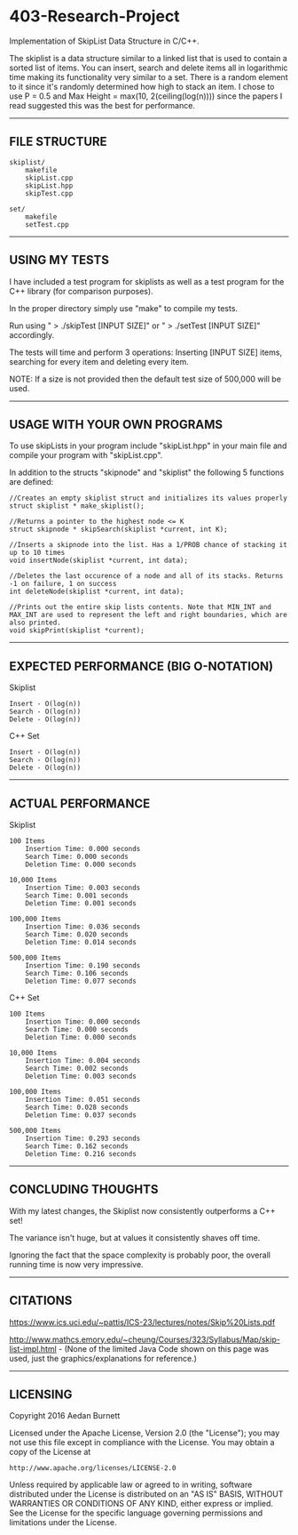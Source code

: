 # 403-Research-Project
Implementation of SkipList Data Structure in C/C++.

The skiplist is a data structure similar to a linked list that is used to
contain a sorted list of items. You can insert, search and delete items all
in logarithmic time making its functionality very similar to a set. There is
a random element to it since it's randomly determined how high to stack an item. I chose to use P = 0.5 and Max Height = max(10, 2(ceiling(log(n)))) since the papers I read suggested this was the best for performance. 

--------------------------------
FILE STRUCTURE
--------------------------------
	
	skiplist/
		makefile
		skipList.cpp
		skipList.hpp
		skipTest.cpp
	
	set/
		makefile
		setTest.cpp

--------------------------------
USING MY TESTS
--------------------------------

I have included a test program for skiplists as well as a test program for the C++ <set> library (for comparison purposes).

In the proper directory simply use "make" to compile my tests.

Run using " > ./skipTest [INPUT SIZE]" or " > ./setTest [INPUT SIZE]" accordingly.

The tests will time and perform 3 operations: Inserting [INPUT SIZE] items, searching for every item and deleting every item.

NOTE: If a size is not provided then the default test size of 500,000 will be used.

--------------------------------
USAGE WITH YOUR OWN PROGRAMS
--------------------------------

To use skipLists in your program include "skipList.hpp" in your main file and compile your program with "skipList.cpp".

In addition to the structs "skipnode" and "skiplist" the following 5 functions are defined:

	//Creates an empty skiplist struct and initializes its values properly
	struct skiplist * make_skiplist();

	//Returns a pointer to the highest node <= K
	struct skipnode * skipSearch(skiplist *current, int K);

	//Inserts a skipnode into the list. Has a 1/PROB chance of stacking it up to 10 times
	void insertNode(skiplist *current, int data);

	//Deletes the last occurence of a node and all of its stacks. Returns -1 on failure, 1 on success
	int deleteNode(skiplist *current, int data);

	//Prints out the entire skip lists contents. Note that MIN_INT and MAX_INT are used to represent the left and right boundaries, which are also printed.
	void skipPrint(skiplist *current);


--------------------------------
EXPECTED PERFORMANCE (BIG O-NOTATION)
--------------------------------

Skiplist

	Insert - O(log(n))
	Search - O(log(n))
	Delete - O(log(n))

C++ Set

	Insert - O(log(n))
	Search - O(log(n))
	Delete - O(log(n))

--------------------------------
ACTUAL PERFORMANCE
--------------------------------

Skiplist

	100 Items
		Insertion Time: 0.000 seconds
		Search Time: 0.000 seconds
		Deletion Time: 0.000 seconds

	10,000 Items
		Insertion Time: 0.003 seconds
		Search Time: 0.001 seconds
		Deletion Time: 0.001 seconds

	100,000 Items
		Insertion Time: 0.036 seconds
		Search Time: 0.020 seconds
		Deletion Time: 0.014 seconds
	
	500,000 Items
		Insertion Time: 0.190 seconds
		Search Time: 0.106 seconds
		Deletion Time: 0.077 seconds

C++ Set

	100 Items
		Insertion Time: 0.000 seconds
		Search Time: 0.000 seconds
		Deletion Time: 0.000 seconds
	
	10,000 Items
		Insertion Time: 0.004 seconds
		Search Time: 0.002 seconds
		Deletion Time: 0.003 seconds
	
	100,000 Items
		Insertion Time: 0.051 seconds
		Search Time: 0.028 seconds
		Deletion Time: 0.037 seconds
	
	500,000 Items
		Insertion Time: 0.293 seconds
		Search Time: 0.162 seconds
		Deletion Time: 0.216 seconds

--------------------------------
CONCLUDING THOUGHTS
--------------------------------

With my latest changes, the Skiplist now consistently outperforms a C++ set!

The variance isn't huge, but at values it consistently shaves off time. 

Ignoring the fact that the space complexity is probably poor, the overall running time is now very impressive.

--------------------------------
CITATIONS
--------------------------------

https://www.ics.uci.edu/~pattis/ICS-23/lectures/notes/Skip%20Lists.pdf

http://www.mathcs.emory.edu/~cheung/Courses/323/Syllabus/Map/skip-list-impl.html - (None of the limited Java Code shown on this page was used, just the graphics/explanations for reference.)

--------------------------------
LICENSING
--------------------------------

Copyright 2016 Aedan Burnett

Licensed under the Apache License, Version 2.0 (the "License");
you may not use this file except in compliance with the License.
You may obtain a copy of the License at

    http://www.apache.org/licenses/LICENSE-2.0

Unless required by applicable law or agreed to in writing, software
distributed under the License is distributed on an "AS IS" BASIS,
WITHOUT WARRANTIES OR CONDITIONS OF ANY KIND, either express or implied.
See the License for the specific language governing permissions and
limitations under the License.
